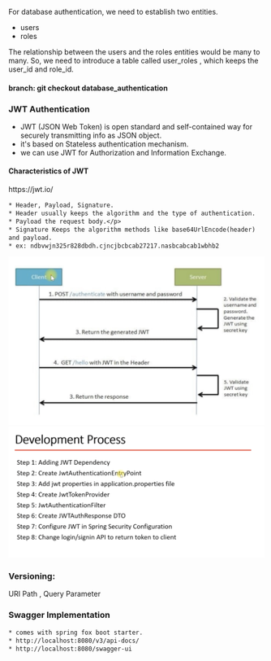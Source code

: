 For database authentication,  we need to establish two entities.
* users
* roles
<p>
The relationship between the users and the roles entities would be many to many.
So, we need to introduce a table called user_roles , which keeps the user_id and role_id.
</p>
<h4>branch: git checkout database_authentication</h4>


<h3>JWT Authentication </h3>

 * JWT (JSON Web Token) is open standard and self-contained way for securely transmitting info as JSON object.
 * it's based on Stateless authentication mechanism.
 * we can use JWT for Authorization and Information Exchange.

<h4> Characteristics of JWT </h4> 
<link>https://jwt.io/</link>
    
    * Header, Payload, Signature.
    * Header usually keeps the algorithm and the type of authentication.
    * Payload the request body.</p>
    * Signature Keeps the algorithm methods like base64UrlEncode(header) and payload.
    * ex: ndbvwjn325r828dbdh.cjncjbcbcab27217.nasbcabcab1wbhb2

![Screenshot](jwt.png)
![Screenshot](jwt-steps.png)

<h3> Versioning: </h3>
<p>
    <l1> URI Path </l1> ,
    <l1> Query Parameter </l1>
</p>

<h3> Swagger Implementation</h3>

    * comes with spring fox boot starter.
    * http://localhost:8080/v3/api-docs/
    * http://localhost:8080/swagger-ui
